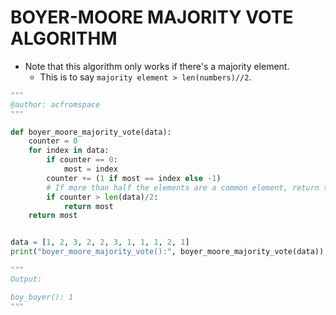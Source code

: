# BOYER-MOORE MAJORITY VOTE ALGORITHM

- Note that this algorithm only works if there's a majority element.
  - This is to say `majority element > len(numbers)//2`.

```py
"""
@author: acfromspace
"""

def boyer_moore_majority_vote(data):
    counter = 0
    for index in data:
        if counter == 0:
            most = index
        counter += (1 if most == index else -1)
        # If more than half the elements are a common element, return the answer.
        if counter > len(data)/2:
            return most
    return most


data = [1, 2, 3, 2, 2, 3, 1, 1, 1, 2, 1]
print("boyer_moore_majority_vote():", boyer_moore_majority_vote(data))

"""
Output:

boy_boyer(): 1
"""
```
